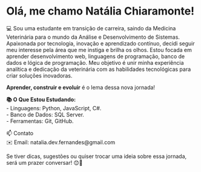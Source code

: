 <h1>Olá, me chamo Natália Chiaramonte!</h1>
<p>💻 Sou uma estudante em transição de carreira, saindo da Medicina Veterinária para o mundo da Análise e Desenvolvimento de Sistemas. Apaixonada por tecnologia, inovação e aprendizado contínuo, decidi seguir meu interesse pela área que me instiga e brilha os olhos. Estou focada em aprender desenvolvimento web, linguagens de programação, banco de dados e lógica de programação. Meu objetivo é unir minha experiência analítica e dedicação da veterinária com as habilidades tecnológicas para criar soluções inovadoras.</p>

<p><b>Aprender, construir e evoluir</b> é o lema dessa nova jornada!</p>

<p><b>📚 O Que Estou Estudando:</b><br>
- Linguagens: Python, JavaScript, C#.<br>
- Banco de Dados: SQL Server.<br>
- Ferramentas: Git, GitHub.</p>

<p>📫 Contato<br>
✉️ Email: natalia.dev.fernandes@gmail.com
</p>
<p>Se tiver dicas, sugestões ou quiser trocar uma ideia sobre essa jornada, será um prazer conversar! 😊🚀</p>
